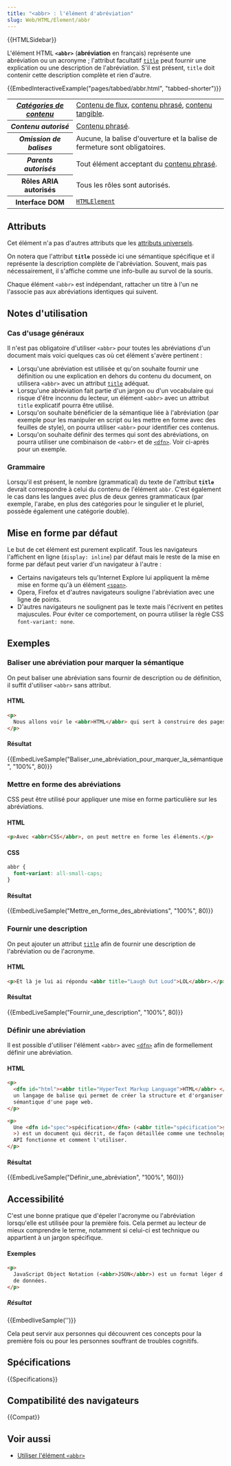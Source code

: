 ```yaml
---
title: "<abbr> : l'élément d'abréviation"
slug: Web/HTML/Element/abbr
---
```


{{HTMLSidebar}}

L'élément HTML **`<abbr>`** (**abréviation** en français) représente une abréviation ou un acronyme ; l'attribut facultatif [`title`](/fr/docs/Web/HTML/Global_attributes#attr-title) peut fournir une explication ou une description de l'abréviation. S'il est présent, `title` doit contenir cette description complète et rien d'autre.

{{EmbedInteractiveExample("pages/tabbed/abbr.html", "tabbed-shorter")}}

<table class="properties">
  <tbody>
    <tr>
      <th scope="row">
        <dfn
          ><a href="/fr/docs/Web/Guide/HTML/Content_categories"
            >Catégories de contenu</a
          ></dfn
        >
      </th>
      <td>
        <a href="/fr/docs/Web/Guide/HTML/Content_categories#contenu_de_flux"
          >Contenu de flux</a
        >,
        <a href="/fr/docs/Web/Guide/HTML/Content_categories#contenu_phras.c3.a9"
          >contenu phrasé</a
        >,
        <a href="/fr/docs/Web/Guide/HTML/Content_categories#contenu_tangible"
          >contenu tangible</a
        >.
      </td>
    </tr>
    <tr>
      <th scope="row"><dfn>Contenu autorisé</dfn></th>
      <td>
        <a href="/fr/docs/Web/Guide/HTML/Content_categories#contenu_phras.c3.a9"
          >Contenu phrasé</a
        >.
      </td>
    </tr>
    <tr>
      <th scope="row"><dfn>Omission de balises</dfn></th>
      <td>
        Aucune, la balise d'ouverture et la balise de fermeture sont
        obligatoires.
      </td>
    </tr>
    <tr>
      <th scope="row"><dfn>Parents autorisés</dfn></th>
      <td>
        Tout élément acceptant du
        <a href="/fr/docs/Web/Guide/HTML/Content_categories#contenu_phras.c3.a9"
          >contenu phrasé</a
        >.
      </td>
    </tr>
    <tr>
      <th scope="row">Rôles ARIA autorisés</th>
      <td>Tous les rôles sont autorisés.</td>
    </tr>
    <tr>
      <th scope="row">Interface DOM</th>
      <td>
        <a href="/fr/docs/Web/API/HTMLElement"><code>HTMLElement</code></a>
      </td>
    </tr>
  </tbody>
</table>

## Attributs

Cet élément n'a pas d'autres attributs que les [attributs universels](/fr/docs/Web/HTML/Global_attributes).

On notera que l'attribut **`title`** possède ici une sémantique spécifique et il représente la description complète de l'abréviation. Souvent, mais pas nécessairement, il s'affiche comme une info-bulle au survol de la souris.

Chaque élément `<abbr>` est indépendant, rattacher un titre à l'un ne l'associe pas aux abréviations identiques qui suivent.

## Notes d'utilisation

### Cas d'usage généraux

Il n'est pas obligatoire d'utiliser `<abbr>` pour toutes les abréviations d'un document mais voici quelques cas où cet élément s'avère pertinent :

- Lorsqu'une abréviation est utilisée et qu'on souhaite fournir une définition ou une explication en dehors du contenu du document, on utilisera `<abbr>` avec un attribut [`title`](/fr/docs/Web/HTML/Global_attributes#attr-title) adéquat.
- Lorsqu'une abréviation fait partie d'un jargon ou d'un vocabulaire qui risque d'être inconnu du lecteur, un élément `<abbr>` avec un attribut `title` explicatif pourra être utilisé.
- Lorsqu'on souhaite bénéficier de la sémantique liée à l'abréviation (par exemple pour les manipuler en script ou les mettre en forme avec des feuilles de style), on pourra utiliser `<abbr>` pour identifier ces contenus.
- Lorsqu'on souhaite définir des termes qui sont des abréviations, on pourra utiliser une combinaison de `<abbr>` et de [`<dfn>`](/fr/docs/Web/HTML/Element/dfn). Voir ci-après pour un exemple.

### Grammaire

Lorsqu'il est présent, le nombre (grammatical) du texte de l'attribut **`title`** devrait correspondre à celui du contenu de l'élément `abbr`. C'est également le cas dans les langues avec plus de deux genres grammaticaux (par exemple, l'arabe, en plus des catégories pour le singulier et le pluriel, possède également une catégorie double).

## Mise en forme par défaut

Le but de cet élément est purement explicatif. Tous les navigateurs l'affichent en ligne (`display: inline`) par défaut mais le reste de la mise en forme par défaut peut varier d'un navigateur à l'autre :

- Certains navigateurs tels qu'Internet Explore lui appliquent la même mise en forme qu'à un élément [`<span>`](/fr/docs/Web/HTML/Element/span).
- Opera, Firefox et d'autres navigateurs souligne l'abréviation avec une ligne de points.
- D'autres navigateurs ne soulignent pas le texte mais l'écrivent en petites majuscules. Pour éviter ce comportement, on pourra utiliser la règle CSS `font-variant: none`.

## Exemples

### Baliser une abréviation pour marquer la sémantique

On peut baliser une abréviation sans fournir de description ou de définition, il suffit d'utiliser `<abbr>` sans attribut.

#### HTML

```html
<p>
  Nous allons voir le <abbr>HTML</abbr> qui sert à construire des pages web.
</p>
```

#### Résultat

{{EmbedLiveSample("Baliser_une_abréviation_pour_marquer_la_sémantique", "100%", 80)}}

### Mettre en forme des abréviations

CSS peut être utilisé pour appliquer une mise en forme particulière sur les abréviations.

#### HTML

```html
<p>Avec <abbr>CSS</abbr>, on peut mettre en forme les éléments.</p>
```

#### CSS

```css
abbr {
  font-variant: all-small-caps;
}
```

#### Résultat

{{EmbedLiveSample("Mettre_en_forme_des_abréviations", "100%", 80)}}

### Fournir une description

On peut ajouter un attribut [`title`](/fr/docs/Web/HTML/Global_attributes#attr-title) afin de fournir une description de l'abréviation ou de l'acronyme.

#### HTML

```html
<p>Et là je lui ai répondu <abbr title="Laugh Out Loud">LOL</abbr>.</p>
```

#### Résultat

{{EmbedLiveSample("Fournir_une_description", "100%", 80)}}

### Définir une abréviation

Il est possible d'utiliser l'élément `<abbr>` avec [`<dfn>`](/fr/docs/Web/HTML/Element/dfn) afin de formellement définir une abréviation.

#### HTML

```html
<p>
  <dfn id="html"><abbr title="HyperText Markup Language">HTML</abbr> </dfn> est
  un langage de balise qui permet de créer la structure et d'organiser la
  sémantique d'une page web.
</p>

<p>
  Une <dfn id="spec">spécification</dfn> (<abbr title="spécification">spec</abbr
  >) est un document qui décrit, de façon détaillée comme une technologie ou une
  API fonctionne et comment l'utiliser.
</p>
```

#### Résultat

{{EmbedLiveSample("Définir_une_abréviation", "100%", 160)}}

## Accessibilité

C'est une bonne pratique que d'épeler l'acronyme ou l'abréviation lorsqu'elle est utilisée pour la première fois. Cela permet au lecteur de mieux comprendre le terme, notamment si celui-ci est technique ou appartient à un jargon spécifique.

#### Exemples

```html
<p>
  JavaScript Object Notation (<abbr>JSON</abbr>) est un format léger d'échange
  de données.
</p>
```

##### Résultat

{{EmbedliveSample('')}}

Cela peut servir aux personnes qui découvrent ces concepts pour la première fois ou pour les personnes souffrant de troubles cognitifs.

## Spécifications

{{Specifications}}

## Compatibilité des navigateurs

{{Compat}}

## Voir aussi

- [Utiliser l'élément `<abbr>`](/fr/docs/Learn/HTML/Introduction_to_HTML/Advanced_text_formatting#abbreviations)
